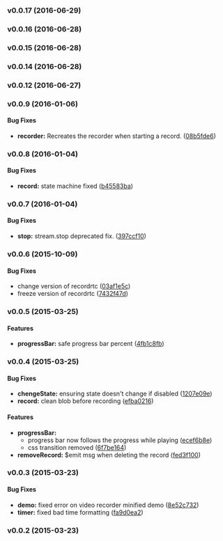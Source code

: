 <a name="v0.0.17"></a>
### v0.0.17 (2016-06-29)

<a name="v0.0.16"></a>
### v0.0.16 (2016-06-28)

<a name="v0.0.15"></a>
### v0.0.15 (2016-06-28)

<a name="v0.0.14"></a>
### v0.0.14 (2016-06-28)

<a name="v0.0.12"></a>
### v0.0.12 (2016-06-27)

<a name="v0.0.9"></a>
### v0.0.9 (2016-01-06)


#### Bug Fixes

* **recorder:** Recreates the recorder when starting a record. ([08b5fde6](git@github.com:ef-ctx/ng.cx.recorder/commit/08b5fde6e382665d62bd4b5b37fcea59ff0a437e))

<a name="v0.0.8"></a>
### v0.0.8 (2016-01-04)


#### Bug Fixes

* **record:** state machine fixed ([b45583ba](git@github.com:ef-ctx/ng.cx.recorder/commit/b45583ba575b7f1c0b5dfc74d9031f8762cd193d))

<a name="v0.0.7"></a>
### v0.0.7 (2016-01-04)


#### Bug Fixes

* **stop:** stream.stop deprecated fix. ([397ccf10](git@github.com:ef-ctx/ng.cx.recorder/commit/397ccf102ec3a43181548dcb9ed61968b0806c72))

<a name="v0.0.6"></a>
### v0.0.6 (2015-10-09)


#### Bug Fixes

* change version of recordrtc ([03af1e5c](git@github.com:ef-ctx/ng.cx.recorder/commit/03af1e5c284c99b725a355b90dcf28b5b09dd538))
* freeze version of recordrtc ([7432f47d](git@github.com:ef-ctx/ng.cx.recorder/commit/7432f47d6a93cb45e89361bc9a848abed471fee9))

<a name="v0.0.5"></a>
### v0.0.5 (2015-03-25)


#### Features

* **progressBar:** safe progress bar percent ([4fb1c8fb](git@github.com:ef-ctx/ng.cx.recorder/commit/4fb1c8fb07de9556edd9c9ba9bf5aa7ed7fe6431))

<a name="v0.0.4"></a>
### v0.0.4 (2015-03-25)


#### Bug Fixes

* **chengeState:** ensuring state doesn't change if disabled ([1207e09e](git@github.com:ef-ctx/ng.cx.recorder/commit/1207e09e4b89e7f25a3eec4358557e9d6669bc5a))
* **record:** clean blob before recording ([efba0216](git@github.com:ef-ctx/ng.cx.recorder/commit/efba0216320f0eecfa3bf03ddab96db697ee3f89))


#### Features

* **progressBar:**
  * progress bar now follows the progress while playing ([ecef6b8e](git@github.com:ef-ctx/ng.cx.recorder/commit/ecef6b8e2554bdec67562246e836b43e9df8eac2))
  * css transition removed ([6f7be164](git@github.com:ef-ctx/ng.cx.recorder/commit/6f7be16446c44d18e211dd7349b9ae8ea5ddf308))
* **removeRecord:** $emit msg when deleting the record ([fed3f100](git@github.com:ef-ctx/ng.cx.recorder/commit/fed3f100b091b75d77a5bb988a5cd7a63259fc5f))

<a name="v0.0.3"></a>
### v0.0.3 (2015-03-23)


#### Bug Fixes

* **demo:** fixed error on video recorder minified demo ([8e52c732](git@github.com:ef-ctx/ng.cx.recorder/commit/8e52c73279abafc74f7ac20c439fa5ef2d78c801))
* **timer:** fixed bad time formatting ([fa9d0ea2](git@github.com:ef-ctx/ng.cx.recorder/commit/fa9d0ea277e41be3cfc76fc4968f2a0c96fcf987))

<a name="v0.0.2"></a>
### v0.0.2 (2015-03-23)
